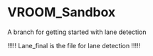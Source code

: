 # VROOM_Sandbox

A branch for getting started with lane detection

!!!!! Lane_final is the file for lane detection !!!!!